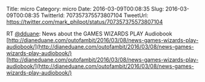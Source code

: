 Title: micro
Category: micro
Date: 2016-03-09T00:08:35
Slug: 2016-03-09T00:08:35
TwitterId: 707357375573807104
TweetUrl: https://twitter.com/mark_philpot/status/707357375573807104

RT [@dduane](https://twitter.com/dduane): News about the GAMES WIZARDS PLAY Audiobook [http://dianeduane.com/outofambit/2016/03/08/news-games-wizards-play-audiobook/](http://dianeduane.com/outofambit/2016/03/08/news-games-wizards-play-audiobook/) [http://dianeduane.com/outofambit/2016/03/08/news-games-wizards-play-audiobook/](http://dianeduane.com/outofambit/2016/03/08/news-games-wizards-play-audiobook/)